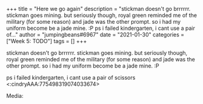 +++
title = "Here we go again"
description = "stickman doesn't go brrrrrr. stickman goes mining. but seriously though, royal green reminded me of the military (for some reason) and jade was the other prompt. so i had my uniform become be a jade mine. :P  ps i failed kindergarten, i cant use a pair of..."
author = "jumpingbeans#6967"
date = "2021-01-30"
categories = ["Week 5: TODO"]
tags = []
+++

stickman doesn't go brrrrrr. stickman goes mining. but seriously though, royal green reminded me of the military (for some reason) and jade was the other prompt. so i had my uniform become be a jade mine. :P

ps i failed kindergarten, i cant use a pair of scissors  <:cindryAAA:775498319074033674> 

Media:
